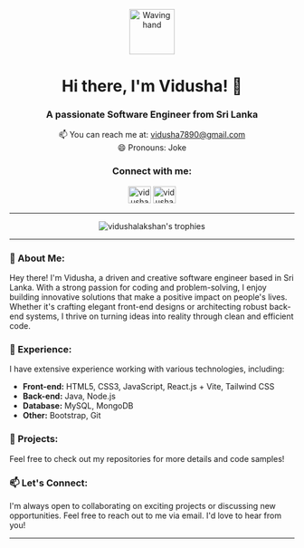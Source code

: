 <!-- Add an animated waving hand GIF -->
<p align="center">
  <img src="https://media.giphy.com/media/WUlplcMpOCEmTGBtBW/giphy.gif" alt="Waving hand" width="80" height="80">
</p>

<h1 align="center">Hi there, I'm Vidusha! 👋</h1>
<h3 align="center">A passionate Software Engineer from Sri Lanka</h3>

<p align="center"> 
  📫 You can reach me at: <a href="mailto:vidusha7890@gmail.com">vidusha7890@gmail.com</a><br>
  😄 Pronouns: Joke
</p>

<h3 align="center">Connect with me:</h3>
<p align="center">
  <a href="https://facebook.com/vidusha.lakshan" target="_blank"><img src="https://raw.githubusercontent.com/rahuldkjain/github-profile-readme-generator/master/src/images/icons/Social/facebook.svg" alt="vidusha lakshan" height="30" width="40" /></a>
  <a href="https://instagram.com/vidusha_lakshan" target="_blank"><img src="https://raw.githubusercontent.com/rahuldkjain/github-profile-readme-generator/master/src/images/icons/Social/instagram.svg" alt="vidusha_lakshan" height="30" width="40" /></a>
</p>

---

<!-- Add an animated trophy animation -->
<p align="center"> 
  <img src="https://github-profile-trophy.vercel.app/?username=vidushalakshan&theme=dracula&column=7&margin-w=15" alt="vidushalakshan's trophies" />
</p>

---

### 🌟 About Me:

Hey there! I'm Vidusha, a driven and creative software engineer based in Sri Lanka. With a strong passion for coding and problem-solving, I enjoy building innovative solutions that make a positive impact on people's lives. Whether it's crafting elegant front-end designs or architecting robust back-end systems, I thrive on turning ideas into reality through clean and efficient code.

### 💼 Experience:

I have extensive experience working with various technologies, including:

- **Front-end:** HTML5, CSS3, JavaScript, React.js + Vite, Tailwind CSS
- **Back-end:** Java, Node.js
- **Database:** MySQL, MongoDB
- **Other:** Bootstrap, Git

### 🚀 Projects:

Feel free to check out my repositories for more details and code samples!

### 📫 Let's Connect:

I'm always open to collaborating on exciting projects or discussing new opportunities. Feel free to reach out to me via email. I'd love to hear from you!

---
